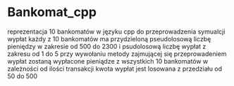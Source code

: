 # Bankomat_cpp

reprezentacja 10 bankomatów w języku cpp do przeprowadzenia symualcji wypłat 
każdy z 10 bankomatów ma przydzieloną pseudolosową liczbę pieniędzy w zakresie od 500 do 2300
i psudolosową liczbę wypłat z zakresu od 1 do 5
przy wywołaniu metody zajmującej się przeprowadeniem wypłat zostaną wypłacone pieniądze z wszystkich 10 bankomatów w zależności od ilości transakcji
kwota wypłat jest losowana z przedziału od 50 do 500
